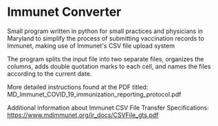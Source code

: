 # Immunet Converter


Small program written in python for small practices and physicians in Maryland to simplify the process of submitting vaccination records to Immunet, making use of Immunet's CSV file upload system 

The program splits the input file into two separate files, organizes the columns, adds double quotation marks to each cell, and names the files according to the current date. 

More detailed instructions found at the PDF titled: MD_Immunet_COVID_19_immunization_reporting_protocol.pdf

Additional information about Immunet CSV File Transfer Specifications: https://www.mdimmunet.org/ir_docs/CSVFile_gts.pdf
